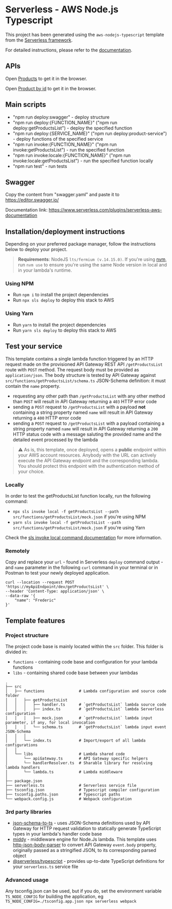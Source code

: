 # Serverless - AWS Node.js Typescript

This project has been generated using the `aws-nodejs-typescript` template from the [Serverless framework](https://www.serverless.com/).

For detailed instructions, please refer to the [documentation](https://www.serverless.com/framework/docs/providers/aws/).

## APIs
Open [Products](https://bmyfe1s3e1.execute-api.us-east-1.amazonaws.com/dev/products) to get it in the browser.

Open [Product by id](https://bmyfe1s3e1.execute-api.us-east-1.amazonaws.com/dev/products/7567ec4b-b10c-48c5-9345-fc73c48a80aa) to get it in the browser.

## Main scripts

- "npm run deploy:swagger" - deploy structure
- "npm run deploy:{FUNCTION_NAME}" ("npm run deploy:getProductsList") - deploy the specified function
- "npm run deploy:{SERVICE_NAME}" ("npm run deploy:product-service") - deploy functions of the specified service
- "npm run invoke:{FUNCTION_NAME}" ("npm run invoke:getProductsList") - run the specified function
- "npm run invoke:locale:{FUNCTION_NAME}" ("npm run invoke:locale:getProductsList") - run the specified function locally
- "npm run test" - run tests

## Swagger

Copy the content from "swagger.yaml" and paste it to https://editor.swagger.io/

Documentation link: https://www.serverless.com/plugins/serverless-aws-documentation

## Installation/deployment instructions

Depending on your preferred package manager, follow the instructions below to deploy your project.

> **Requirements**: NodeJS `lts/fermium (v.14.15.0)`. If you're using [nvm](https://github.com/nvm-sh/nvm), run `nvm use` to ensure you're using the same Node version in local and in your lambda's runtime.

### Using NPM

- Run `npm i` to install the project dependencies
- Run `npx sls deploy` to deploy this stack to AWS

### Using Yarn

- Run `yarn` to install the project dependencies
- Run `yarn sls deploy` to deploy this stack to AWS

## Test your service

This template contains a single lambda function triggered by an HTTP request made on the provisioned API Gateway REST API `/getProductsList` route with `POST` method. The request body must be provided as `application/json`. The body structure is tested by API Gateway against `src/functions/getProductsList/schema.ts` JSON-Schema definition: it must contain the `name` property.

- requesting any other path than `/getProductsList` with any other method than `POST` will result in API Gateway returning a `403` HTTP error code
- sending a `POST` request to `/getProductsList` with a payload **not** containing a string property named `name` will result in API Gateway returning a `400` HTTP error code
- sending a `POST` request to `/getProductsList` with a payload containing a string property named `name` will result in API Gateway returning a `200` HTTP status code with a message saluting the provided name and the detailed event processed by the lambda

> :warning: As is, this template, once deployed, opens a **public** endpoint within your AWS account resources. Anybody with the URL can actively execute the API Gateway endpoint and the corresponding lambda. You should protect this endpoint with the authentication method of your choice.

### Locally

In order to test the getProductsList function locally, run the following command:

- `npx sls invoke local -f getProductsList --path src/functions/getProductsList/mock.json` if you're using NPM
- `yarn sls invoke local -f getProductsList --path src/functions/getProductsList/mock.json` if you're using Yarn

Check the [sls invoke local command documentation](https://www.serverless.com/framework/docs/providers/aws/cli-reference/invoke-local/) for more information.

### Remotely

Copy and replace your `url` - found in Serverless `deploy` command output - and `name` parameter in the following `curl` command in your terminal or in Postman to test your newly deployed application.

```
curl --location --request POST 'https://myApiEndpoint/dev/getProductsList' \
--header 'Content-Type: application/json' \
--data-raw '{
    "name": "Frederic"
}'
```

## Template features

### Project structure

The project code base is mainly located within the `src` folder. This folder is divided in:

- `functions` - containing code base and configuration for your lambda functions
- `libs` - containing shared code base between your lambdas

```
.
├── src
│   ├── functions               # Lambda configuration and source code folder
│   │   ├── getProductsList
│   │   │   ├── handler.ts      # `getProductsList` lambda source code
│   │   │   ├── index.ts        # `getProductsList` lambda Serverless configuration
│   │   │   ├── mock.json       # `getProductsList` lambda input parameter, if any, for local invocation
│   │   │   └── schema.ts       # `getProductsList` lambda input event JSON-Schema
│   │   │
│   │   └── index.ts            # Import/export of all lambda configurations
│   │
│   └── libs                    # Lambda shared code
│       └── apiGateway.ts       # API Gateway specific helpers
│       └── handlerResolver.ts  # Sharable library for resolving lambda handlers
│       └── lambda.ts           # Lambda middleware
│
├── package.json
├── serverless.ts               # Serverless service file
├── tsconfig.json               # Typescript compiler configuration
├── tsconfig.paths.json         # Typescript paths
└── webpack.config.js           # Webpack configuration
```

### 3rd party libraries

- [json-schema-to-ts](https://github.com/ThomasAribart/json-schema-to-ts) - uses JSON-Schema definitions used by API Gateway for HTTP request validation to statically generate TypeScript types in your lambda's handler code base
- [middy](https://github.com/middyjs/middy) - middleware engine for Node.Js lambda. This template uses [http-json-body-parser](https://github.com/middyjs/middy/tree/master/packages/http-json-body-parser) to convert API Gateway `event.body` property, originally passed as a stringified JSON, to its corresponding parsed object
- [@serverless/typescript](https://github.com/serverless/typescript) - provides up-to-date TypeScript definitions for your `serverless.ts` service file

### Advanced usage

Any tsconfig.json can be used, but if you do, set the environment variable `TS_NODE_CONFIG` for building the application, eg `TS_NODE_CONFIG=./tsconfig.app.json npx serverless webpack`
